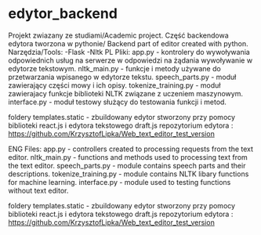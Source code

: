 # edytor_backend
Projekt zwiazany ze studiami/Academic project.
Część backendowa edytora tworzona w pythonie/ Backend part of editor created with python.
Narzędzia/Tools:
-Flask
-Nltk
PL
Pliki:
app.py - kontrolery do wywoływania odpowiednich usług na serwerze w odpowiedzi na żądania wywoływanie w edytorze tekstowym.
nltk_main.py - funkcje i metody używane do przetwarzania wpisanego w edytorze tekstu.
speech_parts.py - moduł zawierający części mowy i ich opisy.
tokenize_training.py - moduł zawierajacy funkcje biblioteki NLTK związane z uczeniem maszynowym.
interface.py - moduł testowy służący do testowania funkcji i metod.

foldery templates.static - zbuildowany edytor stworzony przy pomocy biblioteki react.js i edytora tekstowego draft.js
repozytorium edytora : https://github.com/KrzysztofLipka/Web_text_editor_test_version


ENG
Files:
app.py - controllers created to processing requests from the text editor.
nltk_main.py - functions and methods used to processing text from the text editor.
speech_parts.py - module contains speech parts and their descriptions.
tokenize_training.py - module contains NLTK libary functions for machine learning.
interface.py - module used to testing functions without text editor.

foldery templates.static - zbuildowany edytor stworzony przy pomocy biblioteki react.js i edytora tekstowego draft.js
repozytorium edytora : https://github.com/KrzysztofLipka/Web_text_editor_test_version


